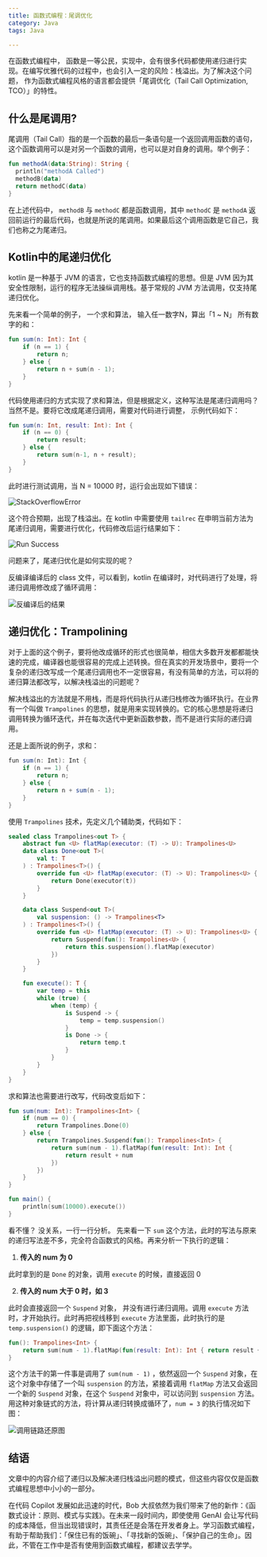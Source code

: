 ```yaml
---
title: 函数式编程：尾调优化
category: Java
tags: Java

---
```

在函数式编程中， 函数是一等公民，实现中，会有很多代码都使用递归进行实现。在编写优雅代码的过程中，也会引入一定的风险：栈溢出。为了解决这个问题， 作为函数式编程风格的语言都会提供「尾调优化（Tail Call Optimization, TCO）」的特性。



## 什么是尾调用?

尾调用（Tail Call）指的是一个函数的最后一条语句是一个返回调用函数的语句，这个函数调用可以是对另一个函数的调用，也可以是对自身的调用。举个例子：

```kotlin
fun methodA(data:String): String {
  println("methodA Called")
  methodB(data)
  return methodC(data)
}
```

在上述代码中， `methodB` 与 `methodC` 都是函数调用，其中 `methodC` 是 `methodA` 返回前运行的最后代码，也就是所说的尾调用。如果最后这个调用函数是它自己，我们也称之为尾递归。



## Kotlin中的尾递归优化

kotlin 是一种基于 JVM 的语言，它也支持函数式编程的思想。但是 JVM 因为其安全性限制，运行的程序无法操纵调用栈。基于常规的 JVM 方法调用，仅支持尾递归优化。

先来看一个简单的例子， 一个求和算法， 输入任一数字N，算出「1 ~ N」 所有数字的和：

```kotlin
fun sum(n: Int): Int {
	if (n == 1) {
		return n;
	} else {
		return n + sum(n - 1);
	}
}
```

代码使用递归的方式实现了求和算法，但是根据定义，这种写法是尾递归调用吗？当然不是。要将它改成尾递归调用，需要对代码进行调整， 示例代码如下：

```kotlin
fun sum(n: Int, result: Int): Int {
	if (n == 0) {
		return result;
	} else {
		return sum(n-1, n + result);
	}
}
```

此时进行测试调用，当 N = 10000 时，运行会出现如下错误：

![StackOverflowError](https://img-blog.csdnimg.cn/41309f7a6d69435d89f64d72cc96ccf0.png)

这个符合预期，出现了栈溢出。在 kotlin 中需要使用 `tailrec` 在申明当前方法为尾递归调用，需要进行优化，代码修改后运行结果如下：

![Run Success](https://img-blog.csdnimg.cn/3df99983c4274f7e8a08382a90fd856c.png)

问题来了，尾递归优化是如何实现的呢？

反编译编译后的 class 文件，可以看到，kotlin 在编译时，对代码进行了处理，将递归调用修改成了循环调用：

 ![反编译后的结果](https://img-blog.csdnimg.cn/2b7b0d725ef74daaa1ba44cd2069cca0.png)



## 递归优化：Trampolining

对于上面的这个例子，要将他改成循环的形式也很简单，相信大多数开发都都能快速的完成，编译器也能很容易的完成上述转换。但在真实的开发场景中，要将一个复杂的递归改写成一个尾递归调用也不一定很容易，有没有简单的方法，可以将的递归算法都改写，以解决栈溢出的问题呢？

解决栈溢出的方法就是不用栈，而是将代码执行从递归栈修改为循环执行。在业界有一个叫做 `Trampolines` 的思想，就是用来实现转换的。它的核心思想是将递归调用转换为循环迭代，并在每次迭代中更新函数参数，而不是进行实际的递归调用。

还是上面所说的例子，求和：

```java
fun sum(n: Int): Int {
	if (n == 1) {
		return n;
	} else {
		return n + sum(n - 1);
	}
}
```

使用 `Trampolines` 技术，先定义几个辅助类，代码如下：

```kotlin
sealed class Trampolines<out T> {
    abstract fun <U> flatMap(executor: (T) -> U): Trampolines<U>
    data class Done<out T>(
        val t: T
    ) : Trampolines<T>() {
        override fun <U> flatMap(executor: (T) -> U): Trampolines<U> {
            return Done(executor(t))
        }
    }

    data class Suspend<out T>(
        val suspension: () -> Trampolines<T>
    ) : Trampolines<T>() {
        override fun <U> flatMap(executor: (T) -> U): Trampolines<U> {
            return Suspend(fun(): Trampolines<U> {
                return this.suspension().flatMap(executor)
            })
        }
    }

    fun execute(): T {
        var temp = this
        while (true) {
            when (temp) {
                is Suspend -> {
                    temp = temp.suspension()
                }
                is Done -> {
                    return temp.t
                }
            }
        }
    }
}
```

求和算法也需要进行改写，代码改变后如下：

```kotlin
fun sum(num: Int): Trampolines<Int> {
    if (num == 0) {
        return Trampolines.Done(0)
    } else {
        return Trampolines.Suspend(fun(): Trampolines<Int> {
            return sum(num - 1).flatMap(fun(result: Int): Int {
                return result + num
            })
        })
    }
}

fun main() {
    println(sum(10000).execute())
}
```

看不懂？ 没关系，一行一行分析。 先来看一下 `sum` 这个方法，此时的写法与原来的递归写法差不多，完全符合函数式的风格。再来分析一下执行的逻辑：

1. **传入的 num 为 0** 

此时拿到的是 `Done` 的对象，调用 `execute` 的时候，直接返回 0 

2. **传入的 num 大于 0 时，如 3**

此时会直接返回一个 `Suspend` 对象， 并没有进行递归调用。调用 `execute` 方法时，才开始执行。此时再把视线移到 `execute` 方法里面，此时执行的是 `temp.suspension()` 的逻辑，即下面这个方法：

```kotlin
fun(): Trampolines<Int> {
	return sum(num - 1).flatMap(fun(result: Int): Int { return result + num})
}
```

这个方法干的第一件事是调用了 `sum(num - 1)` ，依然返回一个 `Suspend` 对象，在这个对象中存储了一个叫 `suspension` 的方法，紧接着调用 `flatMap` 方法又会返回一个新的 `Suspend` 对象，在这个 `Suspend` 对象中，可以访问到 `suspension` 方法。用这种对象链式的方法，将计算从递归转换成循环了，`num = 3` 的执行情况如下图：

![调用链路还原图](https://img-blog.csdnimg.cn/a553b9f1b1cb4dd097b8d7b6fcfd1d22.png)

## 结语

文章中的内容介绍了递归以及解决递归栈溢出问题的模式，但这些内容仅仅是函数式编程思想中小小的一部分。

在代码 Copilot 发展如此迅速的时代，Bob 大叔依然为我们带来了他的新作：《函数式设计：原则、模式与实践》。在未来一段时间内，即使使用 GenAI 会让写代码的成本降低，但当出现错误时，其责任还是会落在开发者身上。学习函数式编程，有助于帮助我们：「保住已有的饭碗」、「寻找新的饭碗」、「保护自己的生命」。因此，不管在工作中是否有使用到函数式编程，都建议去学学。

